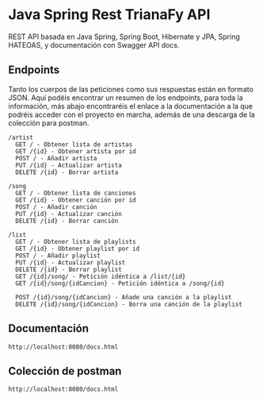 # Java Spring Rest TrianaFy API

REST API basada en Java Spring, Spring Boot, Hibernate y JPA, Spring HATEOAS, y documentación con Swagger API docs.

## Endpoints

Tanto los cuerpos de las peticiones como sus respuestas están en formato JSON.
Aquí podéis encontrar un resumen de los endpoints, para toda la información, más abajo encontraréis el enlace a la documentación a la que podréis acceder con el proyecto en marcha, además de una descarga de la colección para postman.


```
/artist
  GET / - Obtener lista de artistas
  GET /{id} - Obtener artista por id
  POST / - Añadir artista
  PUT /{id} - Actualizar artista
  DELETE /{id} - Borrar artista

/song
  GET / - Obtener lista de canciones
  GET /{id} - Obtener canción por id
  POST / - Añadir canción
  PUT /{id} - Actualizar canción
  DELETE /{id} - Borrar canción

/list
  GET / - Obtener lista de playlists
  GET /{id} - Obtener playlist por id
  POST / - Añadir playlist
  PUT /{id} - Actualizar playlist
  DELETE /{id} - Borrar playlist
  GET /{id}/song/ - Petición idéntica a /list/{id}
  GET /{id}/song/{idCancion} - Petición idéntica a /song/{id}
  
  POST /{id}/song/{idCancion} - Añade una canción a la playlist
  DELETE /{id}/song/{idCancion} - Borra una canción de la playlist

```

## Documentación

```
http://localhost:8080/docs.html

```

## Colección de postman

```
http://localhost:8080/docs.html

```
